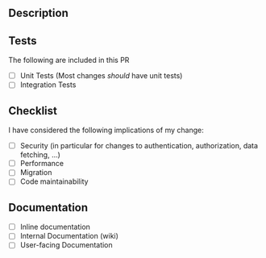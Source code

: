 <!--
When lists are present, the item can be:
 - Deleted: The item is not applicable to the PR
 - Unchecked: The item is not done yet, but should be done as part of the PR
 - Checked: The item has been done
-->

## Description

<!-- 
Please describe what your change is about. 
If you made specific implementation choices worth an explanation, those can be detailed in this section 
-->

## Tests

The following are included in this PR
- [ ] Unit Tests (Most changes _should_ have unit tests)
- [ ] Integration Tests

## Checklist

<!-- 
This section contains a set of non-automated checks, it is there to remind you to think about some business critical topics. 
If some are not applicable they could simply be deleted deleted.
If you need to provide more details, please use the description section.
-->

I have considered the following implications of my change: 

- [ ] Security (in particular for changes to authentication, authorization, data fetching, ...)
- [ ] Performance
- [ ] Migration
- [ ] Code maintainability

## Documentation

<!-- 
Indicate if you have been writing documentation has part of this change.
-->

- [ ] Inline documentation
- [ ] Internal Documentation (wiki)
- [ ] User-facing Documentation
